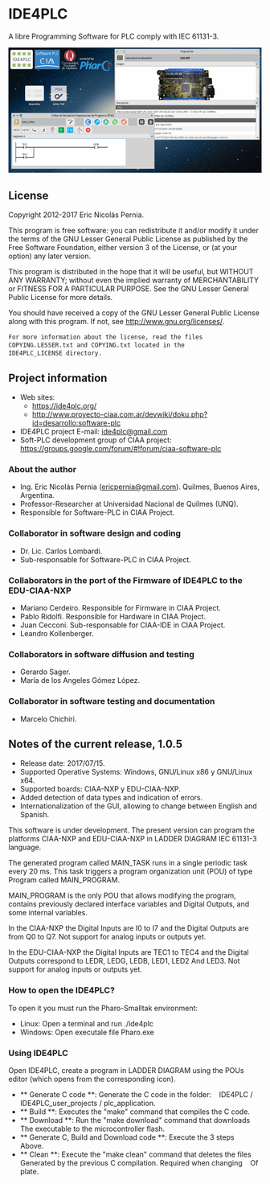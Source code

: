 # IDE4PLC

A libre Programming Software for PLC comply with IEC 61131-3.

![Imagen "IDE4PLCv1-0-5.png" no encontrada](docs/assets/img/IDE4PLCv1-0-4.png "IDE4PLC v1.0.5")

## License

Copyright 2012-2017 Eric Nicolás Pernia.

This program is free software: you can redistribute it and/or modify it under the terms of the GNU Lesser General Public License as published by the Free Software Foundation, either version 3 of the License, or (at your option) any later version.

This program is distributed in the hope that it will be useful, but WITHOUT ANY WARRANTY; without even the implied warranty of MERCHANTABILITY or FITNESS FOR A PARTICULAR PURPOSE.  See the GNU Lesser General Public License for more details.

You should have received a copy of the GNU Lesser General Public License along with this program.  If not, see <http://www.gnu.org/licenses/>.

```
For more information about the license, read the files
COPYING.LESSER.txt and COPYING.txt located in the 
IDE4PLC_LICENSE directory.
```

## Project information

- Web sites:
    - https://ide4plc.org/
    - http://www.proyecto-ciaa.com.ar/devwiki/doku.php?id=desarrollo:software-plc
- IDE4PLC project E-mail: ide4plc@gmail.com
- Soft-PLC development group of CIAA project: https://groups.google.com/forum/#!forum/ciaa-software-plc
   
### About the author
   
- Ing. Eric Nicolás Pernia (ericpernia@gmail.com). Quilmes, Buenos Aires, Argentina.
- Professor-Researcher at Universidad Nacional de Quilmes (UNQ).
- Responsible for Software-PLC in CIAA Project.
   
### Collaborator in software design and coding

- Dr. Lic. Carlos Lombardi.
- Sub-responsable for Software-PLC in CIAA Project.
   
### Collaborators in the port of the Firmware of IDE4PLC to the EDU-CIAA-NXP

- Mariano Cerdeiro. Responsible for Firmware in CIAA Project.
- Pablo Ridolfi. Responsible for Hardware in CIAA Project.
- Juan Cecconi. Sub-responsable for CIAA-IDE in CIAA Project.
- Leandro Kollenberger.

### Collaborators in software diffusion and testing

- Gerardo Sager.
- María de los Angeles Gómez López.

### Collaborator in software testing and documentation

- Marcelo Chichiri.

## Notes of the current release, 1.0.5

- Release date: 2017/07/15.
- Supported Operative Systems: Windows, GNU/Linux x86 y GNU/Linux x64.
- Supported boards: CIAA-NXP y EDU-CIAA-NXP.
- Added detection of data types and indication of errors.
- Internationalization of the GUI, allowing to change between English and Spanish.

This software is under development. The present version can program the platforms CIAA-NXP and EDU-CIAA-NXP in LADDER DIAGRAM IEC 61131-3 language.

The generated program called MAIN_TASK runs in a single periodic task every 20 ms. This task triggers a program organization unit (POU) of type Program called MAIN_PROGRAM.

MAIN_PROGRAM is the only POU that allows modifying the program, contains previously declared interface variables and Digital Outputs, and some internal variables.

In the CIAA-NXP the Digital Inputs are I0 to I7 and the Digital Outputs are from Q0 to Q7. Not support for analog inputs or outputs yet.

In the EDU-CIAA-NXP the Digital Inputs are TEC1 to TEC4 and the Digital Outputs correspond to LEDR, LEDG, LEDB, LED1, LED2
And LED3. Not support for analog inputs or outputs yet.

### How to open the IDE4PLC?

To open it you must run the Pharo-Smalltak environment:

- Linux: Open a terminal and run ./ide4plc
- Windows: Open executale file Pharo.exe
   
### Using IDE4PLC
  
Open IDE4PLC, create a program in LADDER DIAGRAM using the POUs editor (which opens from the corresponding icon).

- ** Generate C code **: Generate the C code in the folder:
   IDE4PLC / IDE4PLC_user_projects / plc_application.
- ** Build **: Executes the "make" command that compiles the C code.
- ** Download **: Run the "make download" command that downloads
   The executable to the microcontroller flash.
- ** Generate C, Build and Download code **: Execute the 3 steps
   Above.
- ** Clean **: Execute the "make clean" command that deletes the files
   Generated by the previous C compilation. Required when changing
   Of plate.
